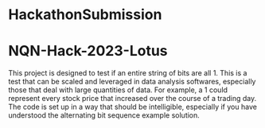 # HackathonSubmission
# NQN-Hack-2023-Lotus
This project is designed to test if an entire string of bits are all 1. 
This is a test that can be scaled and leveraged in data analysis softwares, especially those that deal with large quantities of data.
For example, a 1 could represent every stock price that increased over the course of a trading day.
The code is set up in a way that should be intelligible, especially if you have understood the alternating bit sequence example solution.
